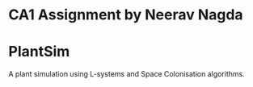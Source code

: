 # CA1 Assignment by Neerav Nagda
# PlantSim

A plant simulation using L-systems and Space Colonisation algorithms.
